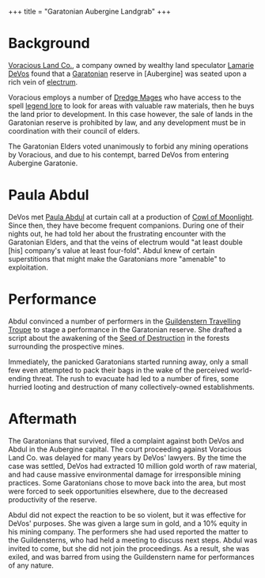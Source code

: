 +++
title = "Garatonian Aubergine Landgrab"
+++

# Background
[Voracious Land Co.](@/organizations/voracious-land-co.md), a company owned by wealthy land speculator [Lamarie DeVos](@/characters/lamarie-devos.md) found 
that a [Garatonian](@/ethnicities/garatonian.md) reserve in [Aubergine] was seated upon a rich vein of [electrum](https://en.wikipedia.org/wiki/Electrum).

Voracious employs a number of [Dredge Mages](@/misc/dredge-mages.md) who have access to the spell [legend lore](https://dndbeyond.com/spells/legend-lore) to look
for areas with valuable raw materials, then he buys the land prior to development. In this case however, the sale of lands in the Garatonian reserve is prohibited 
by law, and any development must be in coordination with their council of elders.

The Garatonian Elders voted unanimously to forbid any mining operations by Voracious, and due to his contempt, barred DeVos from entering Aubergine Garatonie.

# Paula Abdul
DeVos met [Paula Abdul](@/characters/paula-abdul.md) at curtain call at a production of [Cowl of Moonlight](@/misc/cowl-of-the-moonlight.md). Since then,
they have become frequent companions. During one of their nights out, he had told her about the frustrating encounter with the Garatonian Elders, and that
the veins of electrum would "at least double \[his\] company's value at least four-fold". Abdul knew of certain superstitions that might make the Garatonians
more "amenable" to exploitation.

# Performance
Abdul convinced a number of performers in the [Guildenstern Travelling Troupe](@/organizations/guildenstern-travelling-troupe.md) to stage a performance
in the Garatonian reserve. She drafted a script about the awakening of the [Seed of Destruction](@/misc/seed-of-destruction.md) in the forests surrounding the prospective mines.

Immediately, the panicked Garatonians started running away, only a small few even attempted to pack their bags in the wake of the perceived world-ending threat. The rush
to evacuate had led to a number of fires, some hurried looting and destruction of many collectively-owned establishments.

# Aftermath
The Garatonians that survived, filed a complaint against both DeVos and Abdul in the Aubergine capital. The court proceeding against Voracious Land Co. was delayed for 
many years by DeVos' lawyers. By the time the case was settled, DeVos had extracted 10 million gold worth of raw material, and had cause massive environmental damage
for irresponsible mining practices. Some Garatonians chose to move back into the area, but most were forced to seek opportunities elsewhere, due to the decreased
productivity of the reserve.

Abdul did not expect the reaction to be so violent, but it was effective for DeVos' purposes. She was given a large sum in gold, and a 10% equity in his mining company.
The performers she had used reported the matter to the Guildensterns, who had held a meeting to discuss next steps. Abdul was invited to come, but she did not join
the proceedings. As a result, she was exiled, and was barred from using the Guildenstern name for performances of any nature.